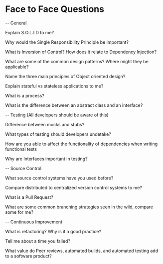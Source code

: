 # Face to Face Questions
-- General

Explain S.O.L.I.D to me?

Why would the Single Responsibility Principle be important?

What is Inversion of Control? How does it relate to Dependency Injection?

What are some of the common design patterns? Where might they be applicable?

Name the three main principles of Object oriented design?

Explain stateful vs stateless applications to me?

What is a process?

What is the difference between an abstract class and an interface?

-- Testing (All developers should be aware of this)

Difference between mocks and stubs?

What types of testing should developers undetake?

How are you able to affect the functionality of dependencies when writing functional tests

Why are Interfaces important in testing?

-- Source Control

What source control systems have you used before?

Compare distributed to centralized version control systems to me?

What is a Pull Request?

What are some common branching strategies seen in the wild, compare some for me?

-- Continuous Improvement

What is refactoring? Why is it a good practice?

Tell me about a time you failed?

What value do Peer reviews, automated builds, and automated testing add to a software product?
